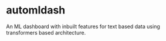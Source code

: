 # automldash
An ML dashboard with inbuilt features for text based data using transformers based architecture.
